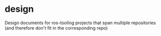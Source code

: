 # design
Design documents for ros-tooling projects that span multiple repositories (and therefore don't fit in the corresponding repo)
